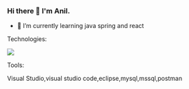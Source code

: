 ### Hi there 👋 I'm Anil.



- 🌱 I’m currently learning java spring and react


Technologies:

<img src = "https://img.shields.io/badge/C-00599C?style=for-the-badge&logo=c&logoColor=white">

Tools:

Visual Studio,visual studio code,eclipse,mysql,mssql,postman
